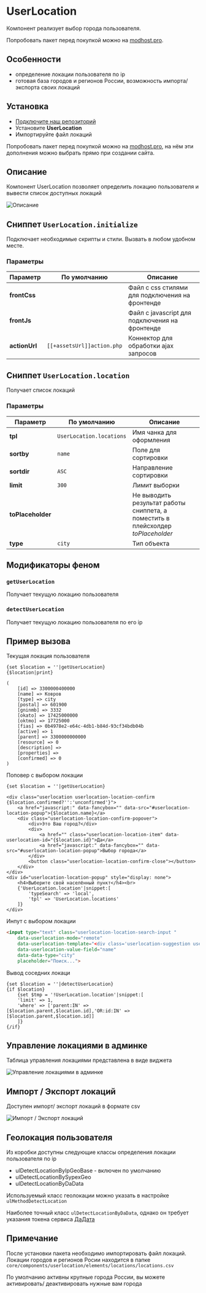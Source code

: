 # UserLocation

Компонент реализует выбор города пользователя.

Попробовать пакет перед покупкой можно на [modhost.pro][4].

## Особенности

- определение локации пользователя по ip
- готовая база городов и регионов России, возможность импорта/ экспорта своих локаций

## Установка

- [Подключите наш репозиторий](https://modstore.pro/info/connection)
- Установите **UserLocation**
- Импортируйте файл локаций

Попробовать пакет перед покупкой можно на [modhost.pro][4], на нём эти дополнения можно выбрать прямо при создании сайта.

## Описание

Компонент UserLocation позволяет определить локацию пользователя и вывести список доступных локаций

![Описание](https://file.modx.pro/files/6/c/6/6c69d7b5e6fc7865180c41e4afe44ed9.jpg)

## Сниппет `UserLocation.initialize`

Подключает необходимые скрипты и стили. Вызвать в любом удобном месте.

### Параметры

| Параметр     | По умолчанию              | Описание                                             |
| -------------| --------------------------| -----------------------------------------------------|
| **frontCss** |                           | Файл с css стилями для подключения на фронтенде      |
| **frontJs**  |                           | Файл с javascript для подключения на фронтенде       |
| **actionUrl**| `[[+assetsUrl]]action.php`  | Коннектор для обработки ajax запросов                |

## Сниппет `UserLocation.location`

Получает список локаций

### Параметры

| Параметр          | По умолчанию           | Описание                                                                         |
| ------------------| -----------------------| ---------------------------------------------------------------------------------|
| **tpl**           | `UserLocation.locations` | Имя чанка для оформления                                                         |
| **sortby**        | `name`                   | Поле для сортировки                                                              |
| **sortdir**       | `ASC`                    | Направление сортировки                                                           |
| **limit**         | `300`                    | Лимит выборки                                                                    |
| **toPlaceholder** |                        | Не выводить результат работы сниппета, а поместить в плейсхолдер *toPlaceholder* |
| **type**          | `city`                   | Тип объекта                                                                      |

## Модификаторы феном

### `getUserLocation`

Получает текущую локацию пользователя

### `detectUserLocation`

Получает текущую локацию пользователя по его ip

## Пример вызова

Текущая локация пользователя

```fenom
{set $location = ''|getUserLocation}
{$location|print}

(
    [id] => 3300000400000
    [name] => Ковров
    [type] => city
    [postal] => 601900
    [gninmb] => 3332
    [okato] => 17425000000
    [oktmo] => 17725000
    [fias] => 0b4978e2-e64c-4db1-b84d-93cf34bdb04b
    [active] => 1
    [parent] => 3300000000000
    [resource] => 0
    [description] =>
    [properties] =>
    [confirmed] => 0
)
```

Поповер с выбором локации

```fenom
{set $location = ''|getUserLocation}

<div class="userlocation userlocation-location-confirm {$location.confirmed?'':'unconfirmed'}">
    <a href="javascript:" data-fancybox="" data-src="#userlocation-location-popup">{$location.name}</a>
    <div class="userlocation-location-confirm-popover">
        <div>Это Ваш город?</div>
        <div>
            <a href="" class="userlocation-location-item" data-userlocation-id="{$location.id}">Да</a>
            <a href="javascript:" data-fancybox="" data-src="#userlocation-location-popup">Выбор города</a>
        </div>
        <button class="userlocation-location-confirm-close"></button>
    </div>
</div>
<div id="userlocation-location-popup" style="display: none">
    <h4>Выберите свой населённый пункт</h4><br>
    {'UserLocation.location'|snippet:[
        'typeSearch' => 'local',
        'tpl' => 'UserLocation.locations'
    ]}
</div>
```

Инпут с выбором локации

```html
<input type="text" class="userlocation-location-search-input "
    data-userlocation-mode="remote"
    data-userlocation-template="<div class='userlocation-suggestion userlocation-location-item' data-userlocation-row='@row@' data-userlocation-id='@id@'>@name@</div>"
    data-userlocation-value-field="name"
    data-data-type="city"
    placeholder="Поиск...">
```

Вывод соседних локаци

```fenom
{set $location = ''|detectUserLocation}
{if $location}
    {set $tmp = '!UserLocation.location'|snippet:[
    'limit' => 1,
    'where' => ['parent:IN' => [$location.parent,$location.id],'OR:id:IN' => [$location.parent,$location.id]]
    ]}
{/if}
```

## Управление локациями в админке

Таблица управления локациями представлена в виде виджета

![Управление локациями в админке](https://file.modx.pro/files/0/4/3/043bf415e97bd6ffd6a1a8f6c36420d6.jpg)

## Импорт / Экспорт локаций

Доступен импорт/ экспорт локаций в формате csv

![Импорт / Экспорт локаций](https://file.modx.pro/files/0/0/1/00101496f17fb0dc09aa86209a198d6c.jpg)

## Геолокация пользователя

Из коробки доступны следующие классы определения локации пользователя по ip

- ulDetectLocationByIpGeoBase - включен по умолчанию
- ulDetectLocationBySypexGeo
- ulDetectLocationByDaData

Используемый класс геолокации можно указать в настройке `ulMethodDetectLocation`

Наиболее точный класс `ulDetectLocationByDaData`, однако он требует указания токена сервиса [ДаДата][5]

## Примечание

После установки пакета необходимо импортировать файл локаций.
Локации городов и регионов Росии находится в папке `
core/components/userlocation/elements/locations/locations.csv
`

По умолчанию активны крупные города России, вы можете активировать/ деактивировать нужные вам города

[4]: https://modhost.pro
[5]: https://dadata.ru/profile
